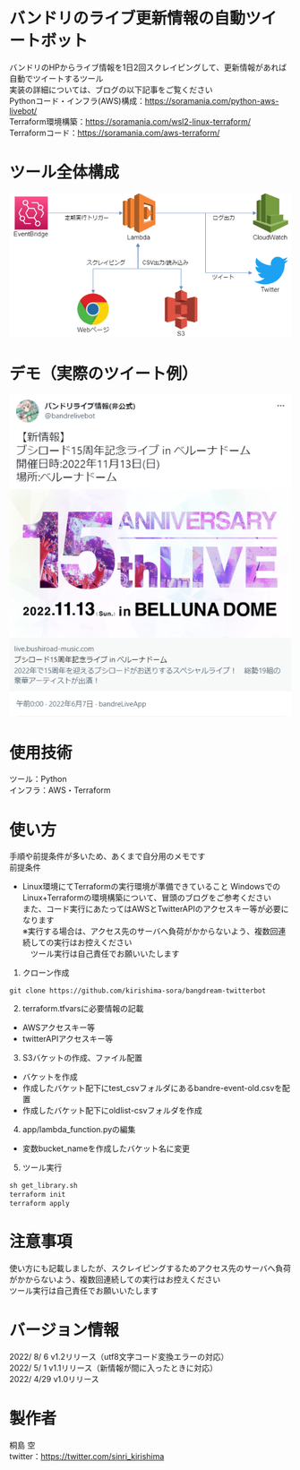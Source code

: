 # バンドリのライブ更新情報の自動ツイートボット
バンドリのHPからライブ情報を1日2回スクレイピングして、更新情報があれば自動でツイートするツール  
実装の詳細については、ブログの以下記事をご覧ください  
Pythonコード・インフラ(AWS)構成：https://soramania.com/python-aws-livebot/  
Terraform環境構築：https://soramania.com/wsl2-linux-terraform/  
Terraformコード：https://soramania.com/aws-terraform/ 

# ツール全体構成
![Alt text](/overall_structure.png)

# デモ（実際のツイート例）
![Alt text](/demo.png)

# 使用技術
ツール：Python  
インフラ：AWS・Terraform

# 使い方
手順や前提条件が多いため、あくまで自分用のメモです  
前提条件
* Linux環境にてTerraformの実行環境が準備できていること
WindowsでのLinux+Terraformの環境構築について、冒頭のブログをご参考ください  
また、コード実行にあたってはAWSとTwitterAPIのアクセスキー等が必要になります  
※実行する場合は、アクセス先のサーバへ負荷がかからないよう、複数回連続しての実行はお控えください  
　ツール実行は自己責任でお願いいたします  


1. クローン作成
```
git clone https://github.com/kirishima-sora/bangdream-twitterbot
```


2. terraform.tfvarsに必要情報の記載  
* AWSアクセスキー等  
* twitterAPIアクセスキー等


3. S3バケットの作成、ファイル配置  
* バケットを作成  
* 作成したバケット配下にtest_csvフォルダにあるbandre-event-old.csvを配置  
* 作成したバケット配下にoldlist-csvフォルダを作成


4. app/lambda_function.pyの編集  
* 変数bucket_nameを作成したバケット名に変更


5. ツール実行
```
sh get_library.sh
terraform init
terraform apply
```

# 注意事項
使い方にも記載しましたが、スクレイピングするためアクセス先のサーバへ負荷がかからないよう、複数回連続しての実行はお控えください  
ツール実行は自己責任でお願いいたします  

# バージョン情報
2022/ 8/ 6  v1.2リリース（utf8文字コード変換エラーの対応）  
2022/ 5/ 1  v1.1リリース（新情報が間に入ったときに対応）  
2022/ 4/29  v1.0リリース  

# 製作者
桐島 空  
twitter：https://twitter.com/sinri_kirishima
